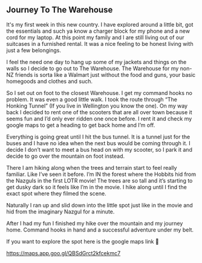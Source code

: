 ## Journey To The Warehouse

It's my first week in this new country. I have explored around a little bit, got the essentials and such ya know a charger block for my phone and a new cord for my laptop. At this point my family and I are still living out of our suitcases in a furnished rental. It was a nice feeling to be honest living with just a few belongings. 

I feel the need one day to hang up some of my jackets and things on the walls so I decide to go out to The Warehouse. The Warehouse for my non-NZ friends is sorta like a Walmart just without the food and guns, your basic homegoods and clothes and such. 

So I set out on foot to the closest Warehouse. I get my command hooks no problem. It was even a good little walk. I took the route through “The Honking Tunnel” (If you live in Wellington you know the one). On my way back I decided to rent one of the scooters that are all over town because it seems fun and I’d only ever ridden one once before. I rent it and check my google maps to get a heading to get back home and I’m off.

Everything is going great until I hit the bus tunnel. It is a tunnel just for the buses and I have no idea when the next bus would be coming through it. I decide I don’t want to meet a bus head on with my scooter, so I park it and decide to go over the mountain on foot instead. 

There I am hiking along when the trees and terrain start to feel really familiar. Like I’ve seen it before. I’m IN the forest where the Hobbits hid from the Nazguls in the first LOTR movie! The trees are so tall and it’s starting to get dusky dark so it feels like I’m in the movie. I hike along until I find the exact spot where they filmed the scene. 

Naturally I ran up and slid down into the little spot just like in the movie and hid from the imaginary Nazgul for a minute. 

After I had my fun I finished my hike over the mountain and my journey home. Command hooks in hand and a successful adventure under my belt.


If you want to explore the spot here is the google maps link 🙂

https://maps.app.goo.gl/QBSdGrct2kfcekmc7

